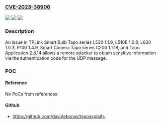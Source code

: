 ### [CVE-2023-38906](https://cve.mitre.org/cgi-bin/cvename.cgi?name=CVE-2023-38906)
![](https://img.shields.io/static/v1?label=Product&message=n%2Fa&color=blue)
![](https://img.shields.io/static/v1?label=Version&message=n%2Fa&color=blue)
![](https://img.shields.io/static/v1?label=Vulnerability&message=n%2Fa&color=brighgreen)

### Description

An issue in TPLink Smart Bulb Tapo series L530 1.1.9, L510E 1.0.8, L630 1.0.3, P100 1.4.9, Smart Camera Tapo series C200 1.1.18, and Tapo Application 2.8.14 allows a remote attacker to obtain sensitive information via the authentication code for the UDP message.

### POC

#### Reference
No PoCs from references.

#### Github
- https://github.com/davidebonav/tapoexploits

